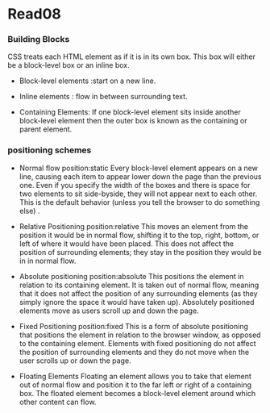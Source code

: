 # Read08
### Building Blocks
CSS treats each HTML element as if it is in its own box. This box will either be a block-level box or an inline box.
- Block-level elements :start on a new line.
- Inline elements : flow in between surrounding text.

- Containing Elements:
If one block-level element sits inside another block-level element then the outer box is known as the containing or parent element.

### positioning schemes
- Normal flow
position:static
Every block-level element appears on a new line, causing each item to appear lower down the page than the previous one. Even if you specify the width of the boxes and there is space for two elements to sit side-byside, they will not appear next to each other. This is the default behavior (unless you tell the browser to do something else) .

- Relative Positioning
position:relative
This moves an element from the position it would be in normal flow, shifting it to the top, right, bottom, or left of where it would have been placed. This does not affect the position of surrounding elements; they stay in the position they would be in in normal flow.

- Absolute positioning
position:absolute
This positions the element in relation to its containing element. It is taken out of normal flow, meaning that it does not affect the position of any surrounding elements (as they simply ignore the space it would have taken up). Absolutely positioned elements move as users scroll up and down the page.

- Fixed Positioning 
position:fixed
This is a form of absolute positioning that positions the element in relation to the
browser window, as opposed to the containing element. Elements with fixed positioning do not affect the position of surrounding elements and they do not move when the user scrolls up or down the page.

- Floating Elements
Floating an element allows you to take that element out of normal flow and position it to the far left or right of a containing box. The floated element becomes a block-level element around which other content can flow.